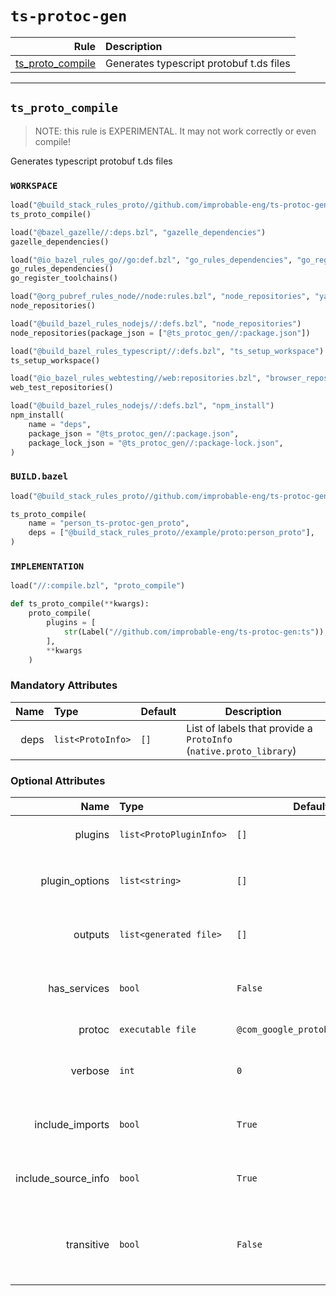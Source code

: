 # `ts-protoc-gen`

| Rule | Description |
| ---: | :--- |
| [ts_proto_compile](#ts_proto_compile) | Generates typescript protobuf t.ds files |

---

## `ts_proto_compile`

> NOTE: this rule is EXPERIMENTAL.  It may not work correctly or even compile!

Generates typescript protobuf t.ds files

### `WORKSPACE`

```python
load("@build_stack_rules_proto//github.com/improbable-eng/ts-protoc-gen:deps.bzl", "ts_proto_compile")
ts_proto_compile()

load("@bazel_gazelle//:deps.bzl", "gazelle_dependencies")
gazelle_dependencies()

load("@io_bazel_rules_go//go:def.bzl", "go_rules_dependencies", "go_register_toolchains")
go_rules_dependencies()
go_register_toolchains()

load("@org_pubref_rules_node//node:rules.bzl", "node_repositories", "yarn_modules")
node_repositories()

load("@build_bazel_rules_nodejs//:defs.bzl", "node_repositories")
node_repositories(package_json = ["@ts_protoc_gen//:package.json"])

load("@build_bazel_rules_typescript//:defs.bzl", "ts_setup_workspace")
ts_setup_workspace()

load("@io_bazel_rules_webtesting//web:repositories.bzl", "browser_repositories", "web_test_repositories")
web_test_repositories()

load("@build_bazel_rules_nodejs//:defs.bzl", "npm_install")
npm_install(
    name = "deps",
    package_json = "@ts_protoc_gen//:package.json",
    package_lock_json = "@ts_protoc_gen//:package-lock.json",
)
```

### `BUILD.bazel`

```python
load("@build_stack_rules_proto//github.com/improbable-eng/ts-protoc-gen:ts_proto_compile.bzl", "ts_proto_compile")

ts_proto_compile(
    name = "person_ts-protoc-gen_proto",
    deps = ["@build_stack_rules_proto//example/proto:person_proto"],
)
```

### `IMPLEMENTATION`

```python
load("//:compile.bzl", "proto_compile")

def ts_proto_compile(**kwargs):
    proto_compile(
        plugins = [
            str(Label("//github.com/improbable-eng/ts-protoc-gen:ts")),
        ],
        **kwargs
    )
```

### Mandatory Attributes

| Name | Type | Default | Description |
| ---: | :--- | ------- | ----------- |
| deps   | `list<ProtoInfo>` | `[]`    | List of labels that provide a `ProtoInfo` (`native.proto_library`)          |

### Optional Attributes

| Name | Type | Default | Description |
| ---: | :--- | ------- | ----------- |
| plugins   | `list<ProtoPluginInfo>` | `[]`    | List of labels that provide a `ProtoPluginInfo`          |
| plugin_options   | `list<string>` | `[]`    | List of additional 'global' plugin options (applies to all plugins)          |
| outputs   | `list<generated file>` | `[]`    | List of additional expected generated file outputs          |
| has_services   | `bool` | `False`    | If the proto files(s) have a service rpc, generate grpc outputs          |
| protoc   | `executable file` | `@com_google_protobuf//:protoc`    | The protocol compiler tool          |
| verbose   | `int` | `0`    | 1: *show command*, 2: *show sandbox after*, 3: *show sandbox before*          |
| include_imports   | `bool` | `True`    | Pass the --include_imports argument to the protoc_plugin          |
| include_source_info   | `bool` | `True`    | Pass the --include_source_info argument to the protoc_plugin          |
| transitive   | `bool` | `False`    | Generated outputs for *.proto directly named in `deps` AND all transitive proto_library dependencies          |
